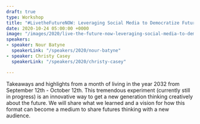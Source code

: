 ```yaml
---
draft: true
type: Workshop
title: "#LivetheFutureNOW: Leveraging Social Media to Democratize Futures Thinking"
date: 2020-10-24 05:00:00 +0000
image: "/images/2020/live-the-future-now-leveraging-social-media-to-democratize-futures-thinking.jpg"
speakers:
- speaker: Nour Batyne
  speakerLink: "/speakers/2020/nour-batyne"
- speaker: Christy Casey
  speakerLink: "/speakers/2020/christy-casey"

---
```

Takeaways and highlights from a month of living in the year 2032 from September 12th - October 12th. This tremendous experiment (currently still in progress) is an innovative way to get a new generation thinking creatively about the future. We will share what we learned and a vision for how this format can become a medium to share futures thinking with a new audience.